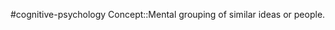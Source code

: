 #cognitive-psychology 
Concept::Mental grouping of similar ideas or people.
<!--SR:!2024-04-11,2,230-->